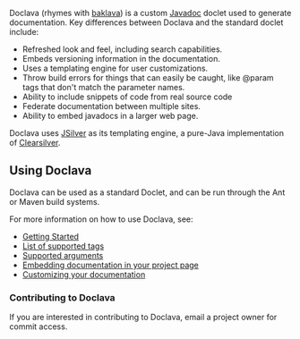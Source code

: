 Doclava (rhymes with [baklava](http://en.wikipedia.org/wiki/Baklava)) is a custom [Javadoc](http://www.oracle.com/technetwork/java/javase/documentation/index-jsp-135444.html) doclet used to generate documentation. Key differences between Doclava and the standard doclet include:
  * Refreshed look and feel, including search capabilities.
  * Embeds versioning information in the documentation.
  * Uses a templating engine for user customizations.
  * Throw build errors for things that can easily be caught, like @param tags that don't match the parameter names.
  * Ability to include snippets of code from real source code
  * Federate documentation between multiple sites.
  * Ability to embed javadocs in a larger web page.

Doclava uses [JSilver](http://code.google.com/p/jsilver/) as its templating engine, a pure-Java implementation of [Clearsilver](http://www.clearsilver.net/).

## Using Doclava ##
Doclava can be used as a standard Doclet, and can be run through the Ant or Maven build systems.

For more information on how to use Doclava, see:
  * [Getting Started](GettingStarted.md)
  * [List of supported tags](JavadocTags.md)
  * [Supported arguments](CommandLineArguments.md)
  * [Embedding documentation in your project page](EmbeddedDocs.md)
  * [Customizing your documentation](CustomDocs.md)

### Contributing to Doclava ###
If you are interested in contributing to Doclava, email a project owner for commit access.